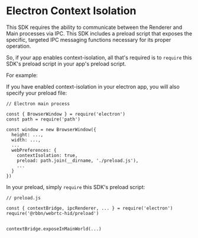 # Electron Context Isolation

This SDK requires the ability to communicate between the Renderer and Main processes via IPC.
This SDK includes a preload script that exposes the specific, targeted IPC messaging functions necessary for its proper operation.

So, if your app enables context-isolation, all that's required is to `require` this SDK's preload script in your app's preload script.

For example:

If you have enabled context-isolation in your electron app, you will also specify your preload file:

```
// Electron main process

const { BrowserWindow } = require('electron')
const path = require('path')

const window = new BrowserWindow({
  height: ...,
  width: ...,
  ...
  webPreferences: {
    contextIsolation: true,
    preload: path.join(__dirname, './preload.js'),
    ...
  }
})
```

In your preload, simply `require` this SDK's preload script:

```
// preload.js

const { contextBridge, ipcRenderer, ... } = require('electron')
require('@rbbn/webrtc-hid/preload')


contextBridge.exposeInMainWorld(...)
```
